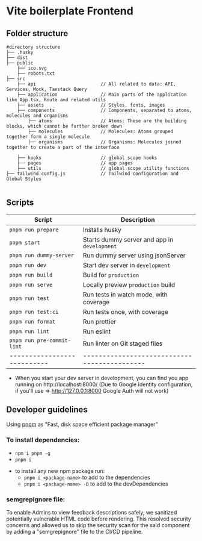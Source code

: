 # Vite boilerplate Frontend

## Folder structure

```
#directory structure
├── .husky
├── dist
├── public
    ├── ico.svg
    ├── robots.txt
├── src
    ├── api                        // All related to data: API, Services, Mock, Tanstack Query
    ├── application                // Main parts of the application like App.tsx, Route and related utils
    ├── assets                     // Styles, fonts, images
    ├── components                 // Components, separated to atoms, molecules and organisms
        ├── atoms                  // Atoms: These are the building blocks, which cannot be further broken down
        ├── molecules              // Molecules: Atoms grouped together form a single molecule
        ├── organisms              // Organisms: Molecules joined together to create a part of the interface

    ├── hooks                      // global scope hooks
    ├── pages                      // app pages
    ├── utils                      // global scope utility functions
├── tailwind.config.js             // Tailwind configuration and Global Styles


```

## Scripts

| Script                      | Description                                  |
| --------------------------- | -------------------------------------------- |
| `pnpm run prepare`          | Installs husky                               |
| `pnpm start`                | Starts dummy server and app in `development` |
| `pnpm run dummy-server`     | Run dummy server using jsonServer            |
| `pnpm run dev`              | Start dev server in `development`            |
| `pnpm run build`            | Build for `production`                       |
| `pnpm run serve`            | Locally preview `production` build           |
| `pnpm run test`             | Run tests in watch mode, with coverage       |
| `pnpm run test:ci`          | Run tests once, with coverage                |
| `pnpm run format`           | Run prettier                                 |
| `pnpm run lint`             | Run eslint                                   |
| `pnpm run pre-commit-lint`  | Run linter on Git staged files               |
| --------------------------- | -------------------------------------------- |

- When you start your dev server in development, you can find you app running on
  http://localhost:8000/ (Due to Google Identity configuration, if you'll use =>
  http://127.0.0.1:8000 Google Auth will not work)

## Developer guidelines

Using [pnpm](https://pnpm.io/) as "Fast, disk space efficient package manager"

### To install dependencies:

- `npm i pnpm -g`
- `pnpm i`

* to install any new npm package run:
  - `pnpm i <package-name>` to add to the dependencies
  - `pnpm i <package-name> -D` to add to the devDependencies

### semgrepignore file:

To enable Admins to view feedback descriptions safely, we sanitized potentially vulnerable HTML code
before rendering. This resolved security concerns and allowed us to skip the security scan for the
said component by adding a "semgrepignore" file to the CI/CD pipeline.
